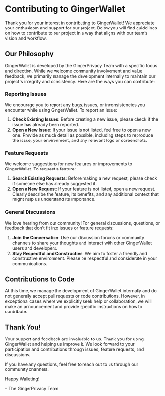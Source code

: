 # Contributing to GingerWallet

Thank you for your interest in contributing to GingerWallet! We appreciate your enthusiasm and support for our project. Below you will find guidelines on how to contribute to our project in a way that aligns with our team’s vision and workflow.

## Our Philosophy

GingerWallet is developed by the GingerPrivacy Team with a specific focus and direction. While we welcome community involvement and value feedback, we primarily manage the development internally to maintain our project's integrity and consistency. Here are the ways you can contribute:

### Reporting Issues

We encourage you to report any bugs, issues, or inconsistencies you encounter while using GingerWallet. To report an issue:

1. **Check Existing Issues**: Before creating a new issue, please check if the issue has already been reported.
2. **Open a New Issue**: If your issue is not listed, feel free to open a new one. Provide as much detail as possible, including steps to reproduce the issue, your environment, and any relevant logs or screenshots.

### Feature Requests

We welcome suggestions for new features or improvements to GingerWallet. To request a feature:

1. **Search Existing Requests**: Before making a new request, please check if someone else has already suggested it.
2. **Open a New Request**: If your feature is not listed, open a new request. Clearly describe the feature, its benefits, and any additional context that might help us understand its importance.

### General Discussions

We love hearing from our community! For general discussions, questions, or feedback that don’t fit into issues or feature requests:

1. **Join the Conversation**: Use our discussion forums or community channels to share your thoughts and interact with other GingerWallet users and developers.
2. **Stay Respectful and Constructive**: We aim to foster a friendly and constructive environment. Please be respectful and considerate in your communications.

## Contributions to Code

At this time, we manage the development of GingerWallet internally and do not generally accept pull requests or code contributions. However, in exceptional cases where we explicitly seek help or collaboration, we will make an announcement and provide specific instructions on how to contribute.

## Thank You!

Your support and feedback are invaluable to us. Thank you for using GingerWallet and helping us improve it. We look forward to your participation and contributions through issues, feature requests, and discussions.

If you have any questions, feel free to reach out to us through our community channels.

Happy Walleting!

– The GingerPrivacy Team
